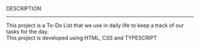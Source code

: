 DESCRIPTION
<br> <hr>
This project is a To-Do List that we use in daily life to keep a track of our tasks for the day.
<br>
This project is developed using HTML, CSS and TYPESCRIPT 
